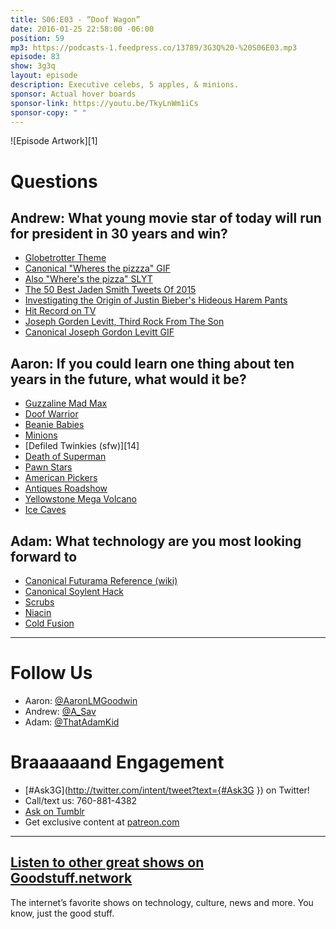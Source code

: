 ```yaml
---
title: S06:E03 - “Doof Wagon”
date: 2016-01-25 22:58:00 -06:00
position: 59
mp3: https://podcasts-1.feedpress.co/13789/3G3Q%20-%20S06E03.mp3
episode: 83
show: 3g3q
layout: episode
description: Executive celebs, 5 apples, & minions.
sponsor: Actual hover boards
sponsor-link: https://youtu.be/TkyLnWm1iCs
sponsor-copy: " "
---
```


![Episode Artwork][1]

# Questions

## Andrew: What young movie star of today will run for president in 30 years and win?

* [Globetrotter Theme][2]
* [Canonical "Wheres the pizzza" GIF][3]
* [Also "Where's the pizza" SLYT][4]
* [The 50 Best Jaden Smith Tweets Of 2015][5]
* [Investigating the Origin of Justin Bieber's Hideous Harem Pants][6]
* [Hit Record on TV][7]
* [Joseph Gorden Levitt, Third Rock From The Son][8]
* [Canonical Joseph Gordon Levitt GIF][9]

## Aaron: If you could learn one thing about ten years in the future, what would it be?

* [Guzzaline Mad Max][10]
* [Doof Warrior][11]
* [Beanie Babies][12]
* [Minions][13]
* [Defiled Twinkies (sfw)][14]
* [Death of Superman][15]
* [Pawn Stars][16]
* [American Pickers][17]
* [Antiques Roadshow][18]
* [Yellowstone Mega Volcano][19]
* [Ice Caves][20]

## Adam: What technology are you most looking forward to

* [Canonical Futurama Reference (wiki)][21]
* [Canonical Soylent Hack][22]
* [Scrubs][23]
* [Niacin][24]
* [Cold Fusion][25]

***

# Follow Us
* Aaron: [@AaronLMGoodwin](http://twitter.com/aaronlmgoodwin)
* Andrew: [@A_Sav](http://twitter.com/a_sav)
* Adam: [@ThatAdamKid](http://twitter.com/thatadamkid)

# Braaaaaand Engagement
* [#Ask3G](http://twitter.com/intent/tweet?text={#Ask3G }) on Twitter!
* Call/text us: 760-881-4382
* [Ask on Tumblr](http://3g3q.co/ask)
* Get exclusive content at [patreon.com](http://www.patreon.com/3g3q)

***

## [Listen to other great shows on Goodstuff.network](http://goodstuff.network/)
The internet’s favorite shows on technology, culture, news and more. You know, just the good stuff.

[2]: https://youtu.be/zq79iVVwJ1A
[3]: http://i.giphy.com/SIWupDJXu5mLK.gif
[4]: https://youtu.be/D-KbO4vt0po
[5]: http://www.buzzfeed.com/kevinsmith/whats-the-definition-of-light
[6]: http://www.vanityfair.com/hollywood/2012/11/justin-bieber-hideous-harem-pants-american-music-awards
[7]: https://en.wikipedia.org/wiki/HitRecord_on_TV
[8]: http://bit.ly/1QrqCoU
[9]: http://giphy.com/gifs/joseph-gordon-levitt-jgl-angels-in-the-outfield-xh0Ovsw4KiSys
[10]: http://saltypopcorn.com.au/mad-max-fury-road/
[11]: http://madmax.wikia.com/wiki/Coma-Doof_Warrior
[12]: https://en.wikipedia.org/wiki/Beanie_Babies
[13]: http://www.minionsmovie.com/minions.html
[15]: https://en.wikipedia.org/wiki/The_Death_of_Superman
[16]: http://gspawn.com/
[17]: http://www.antiquearchaeology.com/
[18]: http://www.pbs.org/wgbh/roadshow/
[19]: https://en.wikipedia.org/wiki/Yellowstone_Caldera
[20]: http://www.tripadvisor.com/Attraction_Review-g35600-d1550712-Reviews-Shoshone_Indian_Ice_Caves-Shoshone_Idaho.html
[21]: http://theinfosphere.org/Bachelor_Chow
[22]: https://diy.soylent.com/recipes/basic-complete-soylent-bachelor-chow
[23]: http://www.uniformadvantage.com/
[24]: http://www.webmd.com/vitamins-and-supplements/lifestyle-guide-11/supplement-guide-niacin
[25]: https://en.wikipedia.org/wiki/Cold_fusion
[26]: http://twitter.com/aaronlmgoodwin
[27]: http://twitter.com/a_sav
[28]: http://twitter.com/thatadamkid
[29]: http://www.patreon.com/3g3q
[30]: http://goodstuff.network/3g3q/
